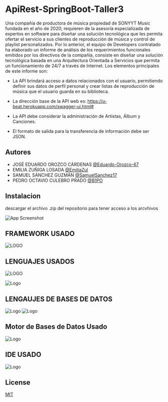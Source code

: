 # ApiRest-SpringBoot-Taller3
Una compañía de productora de música propiedad de SONYYT Music fundada en el
año de 2020; requieren de la asesoría especializada de expertos en software para diseñar una
solución tecnológica que les permita ofertar el servicio a sus clientes de reproducción de
música y control de playlist personalizados.
Por lo anterior, el equipo de Developers contratado ha elaborado un informe de
análisis de los requerimientos funcionales emitidos por los directivos de la compañía,
consiste en diseñar una solución tecnológica basada en una Arquitectura Orientada a
Servicios que permita un funcionamiento de 24/7 a través de Internet. Los elementos
principales de este informe son:

* La API brindará acceso a datos relacionados con el usuario, permitiendo
definir sus datos de perfil personal y crear listas de reproducción de música
que el usuario guarda en su biblioteca.

* La dirección base de la API web es: https://u-beat.herokuapp.com/swagger-ui.html#

* La API debe considerar la administración de Artistas, Álbum y Canciones.

* El formato de salida para la transferencia de información debe ser JSON.

## Autores

- JOSÉ EDUARDO OROZCO CÁRDENAS [@Eduardo-Orozco-67](https://github.com/Eduardo-Orozco-67)
- EMILIA ZUÑIGA LOSADA [@EmiliaZul](https://github.com/EmiliaZul)
- SAMUEL SÁNCHEZ GUZMÁN [@SamuelSanchez17](https://github.com/SamuelSanchez17)
- PEDRO OCTAVIO CULEBRO PRADO [@B1PO](https://github.com/B1PO)

## Instalacion

descargar el archivo .zip del repositorio para tener acceso a los arcvhivos

![App Screenshot](https://br.atsit.in/es/wp-content/uploads/2021/06/como-descargar-archivos-y-ver-codigo-desde-github-9.png)

## FRAMEWORK USADO

![LOGO](https://niixer.com/wp-content/uploads/2020/11/spring-boot.png)

## LENGUAJES USADOS

![LOGO](https://hibernate.org/images/hibernate-logo.svg)

![Logo](https://1000marcas.net/wp-content/uploads/2020/11/Java-logo.png)

## LENGAUJES DE BASES DE DATOS

![Logo](https://blog.desafiolatam.com/wp-content/uploads/2018/05/sql-logo.png)
![Logo](https://www.hatthieves.es/wp-content/uploads/2019/09/16-420x300.png)

## Motor de Bases de Datos Usado

![Logo](https://cdn.icon-icons.com/icons2/2415/PNG/512/postgresql_original_wordmark_logo_icon_146392.png)

## IDE USADO

![Logo](https://financesonline.com/uploads/2019/08/IntelliJ-Idea-logo1.png)

## License

[MIT](https://choosealicense.com/licenses/mit/)
